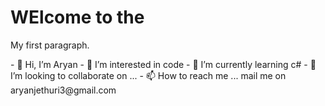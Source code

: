 <!DOCTYPE html>
<html>
<body>

<h1>WElcome to the</h1>
<p>My first paragraph.</p>

</body>
</html>
- 👋 Hi, I’m Aryan
- 👀 I’m interested in code
- 🌱 I’m currently learning c#
- 💞️ I’m looking to collaborate on ...
- 📫 How to reach me ... mail me on aryanjethuri3@gmail.com

<!---
aryan5-0/aryan5-0 is a ✨ special ✨ repository because its `README.md` (this file) appears on your GitHub profile.
You can click the Preview link to take a look at your changes.
--->
